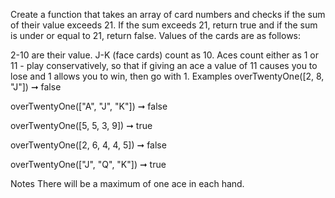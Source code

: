 Create a function that takes an array of card numbers and checks if the sum of their value exceeds 21. If the sum exceeds 21, return true and if the sum is under or equal to 21, return false. Values of the cards are as follows:

2-10 are their value.
J-K (face cards) count as 10.
Aces count either as 1 or 11 - play conservatively, so that if giving an ace a value of 11 causes you to lose and 1 allows you to win, then go with 1.
Examples
overTwentyOne([2, 8, "J"]) ➞ false

overTwentyOne(["A", "J", "K"]) ➞ false

overTwentyOne([5, 5, 3, 9]) ➞ true

overTwentyOne([2, 6, 4, 4, 5]) ➞ false

overTwentyOne(["J", "Q", "K"]) ➞ true

Notes
There will be a maximum of one ace in each hand.